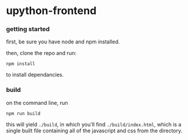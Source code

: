 # upython-frontend

### getting started

first, be sure you have node and npm installed.

then, clone the repo and run:
```
npm install
```
to install dependancies.


### build

on the command line, run

```
npm run build
```

this will yield `./build`, in which you'll find `./build/index.html`, which is a single built file containing all of the javascript and css from the directory.
